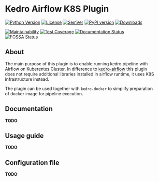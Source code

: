 # Kedro Airflow K8S Plugin

[![Python Version](https://img.shields.io/badge/python-3.7%20%7C%203.8-blue.svg)](https://github.com/getindata/kedro-airflow-k8s)
[![License](https://img.shields.io/badge/license-Apache%202.0-blue.svg)](https://opensource.org/licenses/Apache-2.0) 
[![SemVer](https://img.shields.io/badge/semver-2.0.0-green)](https://semver.org/)
[![PyPI version](https://badge.fury.io/py/kedro-airflow-k8s.svg)](https://pypi.org/project/kedro-airflow-k8s/)
[![Downloads](https://pepy.tech/badge/kedro-airflow-k8s)](https://pepy.tech/project/kedro-airflow-k8s) 

[![Maintainability](https://api.codeclimate.com/v1/badges/fff07cbd2e5012a045a3/maintainability)](https://codeclimate.com/github/getindata/kedro-airflow-k8s/maintainability) 
[![Test Coverage](https://api.codeclimate.com/v1/badges/fff07cbd2e5012a045a3/test_coverage)](https://codeclimate.com/github/getindata/kedro-airflow-k8s/test_coverage)
[![Documentation Status](https://readthedocs.org/projects/kedro-airflow-k8s/badge/?version=latest)](https://kedro-airflow-k8s.readthedocs.io/en/latest/?badge=latest)
[![FOSSA Status](https://app.fossa.com/api/projects/git%2Bgithub.com%2Fgetindata%2Fkedro-airflow-k7s.svg?type=shield)](https://app.fossa.com/projects/git%2Bgithub.com%2Fgetindata%2Fkedro-kubeflow?ref=badge_shield)

## About

The main purpose of this plugin is to enable running kedro pipeline with Airflow on Kuberentes Cluster. In difference to 
[kedro-airflow](https://github.com/quantumblacklabs/kedro-airflow) this plugin does not require additional libraries installed
in airflow runtime, it uses K8S infrastructure instead. 

The plugin can be used together with `kedro-docker` to simplify preparation of docker image for pipeline execution.   

## Documentation

**TODO**

## Usage guide

**TODO** 

## Configuration file

**TODO** 
